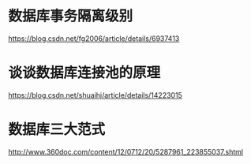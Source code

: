 # 数据库事务隔离级别
https://blog.csdn.net/fg2006/article/details/6937413
# 谈谈数据库连接池的原理
https://blog.csdn.net/shuaihj/article/details/14223015
# 数据库三大范式
http://www.360doc.com/content/12/0712/20/5287961_223855037.shtml
